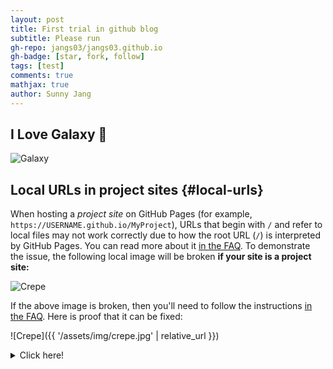 ```yaml
---
layout: post
title: First trial in github blog
subtitle: Please run 
gh-repo: jangs03/jangs03.github.io
gh-badge: [star, fork, follow]
tags: [test]
comments: true
mathjax: true
author: Sunny Jang
---
```



## I Love Galaxy 🌟

![Galaxy](jangs.03.github.io/_posts/20220907500854.jpg)






## Local URLs in project sites {#local-urls}

When hosting a *project site* on GitHub Pages (for example, `https://USERNAME.github.io/MyProject`), URLs that begin with `/` and refer to local files may not work correctly due to how the root URL (`/`) is interpreted by GitHub Pages. You can read more about it [in the FAQ](https://beautifuljekyll.com/faq/#links-in-project-page). To demonstrate the issue, the following local image will be broken **if your site is a project site:**

![Crepe](/assets/img/crepe.jpg)

If the above image is broken, then you'll need to follow the instructions [in the FAQ](https://beautifuljekyll.com/faq/#links-in-project-page). Here is proof that it can be fixed:

![Crepe]({{ '/assets/img/crepe.jpg' | relative_url }})

<details markdown="1">
<summary>Click here!</summary>
Here you can see an **expandable** section
</details>
